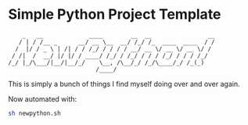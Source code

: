 # Simple Python Project Template

```text
    _   __             ____        __  __                __
   / | / /__ _      __/ __ \__  __/ /_/ /_  ____  ____  / /
  /  |/ / _ \ | /| / / /_/ / / / / __/ __ \/ __ \/ __ \/ /
 / /|  /  __/ |/ |/ / ____/ /_/ / /_/ / / / /_/ / / / /_/
/_/ |_/\___/|__/|__/_/    \__, /\__/_/ /_/\____/_/ /_(_)
                         /____/
```

This is simply a bunch of things I find myself doing over and over again.

Now automated with:

```bash
sh newpython.sh
```
